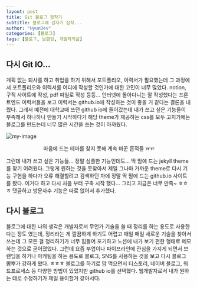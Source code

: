 ```yaml
---
layout: post
title: Git 블로그 정착기
subtitle: 블로그에 갑자기 집착...
author: "HyunDev"
categories: [블로그]
tags: [블로그, 브랜딩, 개발자의삶]
---
```



## 다시 Git IO...
계획 없는 퇴사를 하고 취업을 하기 위해서 포트폴리오, 이력서가 필요했는데 그 과정에서 포트폴리오와 이력서를 어디에 작성할 것인가에 대한 고민이 너무 많았다.
notion, 구직 사이트에 작성, pdf 파일로 작성 등등... 인터넷에 돌아다니는 잘 작성했다는 프론트엔드 이력서들을 보고 이력서는 github.io에 작성하는 것이 좋을 거 같다는 결론을 내렸다.
그래서 예전에 대학교때 쓰던 github io에 들어갔는데 내가 쓰고 싶은 기능들이 부족해서 하나하나 만들기 시작하다가 해당 theme가 제공하는 css를 모두 고치기에는 블로그를 만드는데 너무 많은 시간을 쓰는 것이 아까웠다.

![my-image](https://hyundev.github.io/assets/images/github-multi.png)
<p style="text-align:center">마음에 드는 테마를 찾지 못해 계속 바꾼 흔적들 ㅠㅠ</p>

그런데 내가 쓰고 싶은 기능들... 정말 심플한 기능인데도... 딱 맘에 드는 jekyll theme를 찾기 어려웠다. 그렇게 원하는 것을 못찾아서 제일 그나마 가까운 theme로 다시 기능 구현을 하다가 오류 해결할려고 검색하던 차에 
정말 딱 맘에 드는 github.io 사이트를 봤다. 이거다 하고 다시 처음 부터 구축 시작 했다... 그리고 지금은 너무 만족~ ㅎㅎㅎ
댓글하고 방문자수 기능은 따로 없어서 추가했다.


## 다시 블로그
블로그에 대한 나의 생각은 개발자로서 무언가 기술을 쓸 때 정리를 하는 용도로 사용한다는 정도 였는데, 정리라는 게 깔끔하게 하기도 어렵고 매일 매일 새로운 기술을 찾아서 쓰는데 그 모든 걸 정리하기가 너무 힘들어 포기하고
노션에 내가 보기 편한 형태로 메모하는 것으로 굳어졌었다.
그런데 요즘 부업이나 파이프라인에 관심을 가지게 되면서 브랜딩을 하거나 마케팅을 하는 용도로 블로그, SNS를 사용하는 것을 보고 다시 블로그 뽐뿌가 강하게 왔다. ㅎㅎㅎ
블로그를 하기로 맘 먹으면서 티스토리, 네이버 블로그, 워드프로세스 등 다양한 방법이 있었지만 github io를 선택했다.
웹개발자로서 내가 원하는 데로 수정하기가 제일 용이할거 같아서다.


